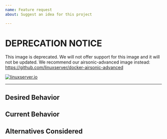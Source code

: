 ```yaml
---
name: Feature request
about: Suggest an idea for this project

---
```

# DEPRECATION NOTICE

This image is deprecated. We will not offer support for this image and it will not be updated.
We recommend our airsonic-advanced image instead:
https://github.com/linuxserver/docker-airsonic-advanced

[linuxserverurl]: https://linuxserver.io
[![linuxserver.io](https://raw.githubusercontent.com/linuxserver/docker-templates/master/linuxserver.io/img/linuxserver_medium.png)][linuxserverurl]

<!--- If you are new to Docker or this application our issue tracker is **ONLY** used for reporting bugs or requesting features. Please use [our discord server](https://discord.gg/YWrKVTn) for general support. --->

<!--- If this acts as a feature request please ask yourself if this modification is something the whole userbase will benefit from --->
<!--- If this is a specific change for corner case functionality or plugins please look at making a Docker Mod or local script  https://blog.linuxserver.io/2019/09/14/customizing-our-containers/ -->

<!--- Provide a general summary of the request in the Title above -->

------------------------------

## Desired Behavior
<!--- Tell us what should happen -->

## Current Behavior
<!--- Tell us what happens instead of the expected behavior -->

## Alternatives Considered
<!--- Tell us what other options you have tried or considered -->
